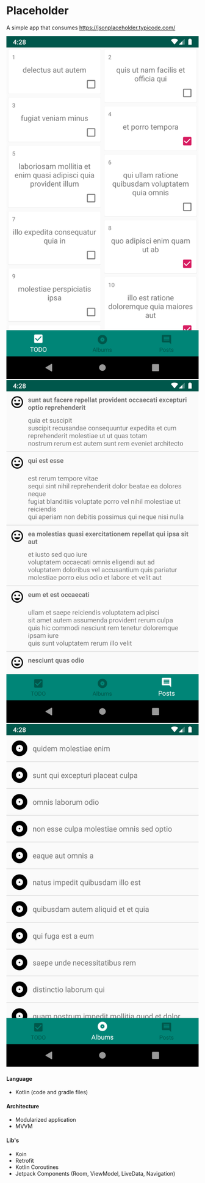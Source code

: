 # Placeholder
A simple app that consumes https://jsonplaceholder.typicode.com/

![todo](https://raw.githubusercontent.com/vitorOta/Placeholder/master/screenshot_todo.png)
![posts](https://raw.githubusercontent.com/vitorOta/Placeholder/master/screenshot_posts.png)
![albums](https://raw.githubusercontent.com/vitorOta/Placeholder/master/screenshot_albums.png)

#### Language
- Kotlin (code and gradle files)

#### Architecture
- Modularized application
- MVVM

#### Lib's
- Koin
- Retrofit
- Kotlin Coroutines
- Jetpack Components (Room, ViewModel, LiveData, Navigation)
